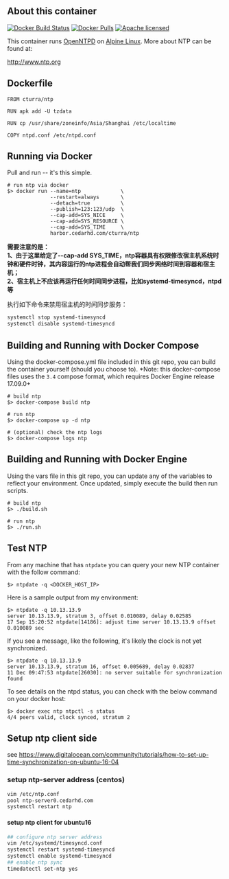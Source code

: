 About this container
---
[![Docker Build Status](https://img.shields.io/docker/build/cturra/ntp.svg)](https://hub.docker.com/r/cturra/ntp/)
[![Docker Pulls](https://img.shields.io/docker/pulls/cturra/ntp.svg)](https://hub.docker.com/r/cturra/ntp/)
[![Apache licensed](https://img.shields.io/badge/license-Apache-blue.svg)](https://raw.githubusercontent.com/cturra/docker-ntp/master/LICENSE)

This container runs [OpenNTPD](http://www.openntpd.org/index.html) on [Alpine Linux](https://alpinelinux.org/). More about NTP can be found at:

  http://www.ntp.org



## Dockerfile
```Dockefile
FROM cturra/ntp

RUN apk add -U tzdata

RUN cp /usr/share/zoneinfo/Asia/Shanghai /etc/localtime

COPY ntpd.conf /etc/ntpd.conf
```


Running via Docker
---
Pull and run -- it's this simple.

```
# run ntp via docker
$> docker run --name=ntp             \
              --restart=always       \
              --detach=true          \
              --publish=123:123/udp  \
              --cap-add=SYS_NICE     \
              --cap-add=SYS_RESOURCE \
              --cap-add=SYS_TIME     \
              harbor.cedarhd.com/cturra/ntp
```
**需要注意的是：<br/>
1、由于这里给定了--cap-add SYS_TIME，ntp容器具有权限修改宿主机系统时钟和硬件时钟，其内容运行的ntp进程会自动帮我们同步网络时间到容器和宿主机；<br/>
2、宿主机上不应该再运行任何时间同步进程，比如systemd-timesyncd，ntpd等**

执行如下命令来禁用宿主机的时间同步服务：
```bash
systemctl stop systemd-timesyncd
systemctl disable systemd-timesyncd
```

Building and Running with Docker Compose
---
Using the docker-compose.yml file included in this git repo, you can build the container yourself (should you choose to).
*Note: this docker-compose files uses the `3.4` compose format, which requires Docker Engine release 17.09.0+

```
# build ntp
$> docker-compose build ntp

# run ntp
$> docker-compose up -d ntp

# (optional) check the ntp logs
$> docker-compose logs ntp
```


Building and Running with Docker Engine
---
Using the vars file in this git repo, you can update any of the variables to reflect your
environment. Once updated, simply execute the build then run scripts.

```
# build ntp
$> ./build.sh

# run ntp
$> ./run.sh
```


Test NTP
---
From any machine that has `ntpdate` you can query your new NTP container with the follow
command:

```
$> ntpdate -q <DOCKER_HOST_IP>
```


Here is a sample output from my environment:

```
$> ntpdate -q 10.13.13.9
server 10.13.13.9, stratum 3, offset 0.010089, delay 0.02585
17 Sep 15:20:52 ntpdate[14186]: adjust time server 10.13.13.9 offset 0.010089 sec
```

If you see a message, like the following, it's likely the clock is not yet synchronized.
```
$> ntpdate -q 10.13.13.9
server 10.13.13.9, stratum 16, offset 0.005689, delay 0.02837
11 Dec 09:47:53 ntpdate[26030]: no server suitable for synchronization found
```

To see details on the ntpd status, you can check with the below command on your
docker host:
```
$> docker exec ntp ntpctl -s status
4/4 peers valid, clock synced, stratum 2
```


## Setup ntp client side
see  https://www.digitalocean.com/community/tutorials/how-to-set-up-time-synchronization-on-ubuntu-16-04

### setup ntp-server address (centos)

```bash
vim /etc/ntp.conf
pool ntp-server0.cedarhd.com
systemctl restart ntp
```

#### setup ntp client for ubuntu16
```bash
## configure ntp server address
vim /etc/systemd/timesyncd.conf
systemctl restart systemd-timesyncd
systemctl enable systemd-timesyncd
## enable ntp sync
timedatectl set-ntp yes
```





